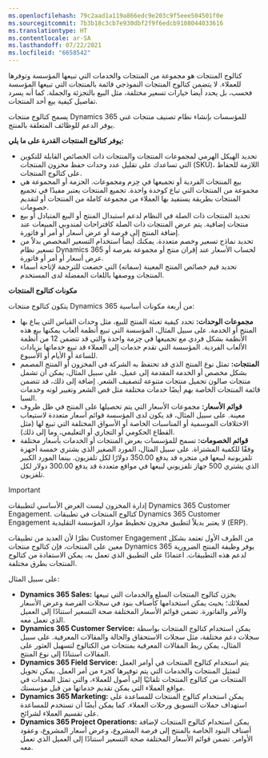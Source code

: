```yaml
---
ms.openlocfilehash: 79c2aad1a119a866edc9e203c9f5eee504501f0e
ms.sourcegitcommit: 7b3b18c3cb7e930dbf2f9f6edcb9108044033616
ms.translationtype: HT
ms.contentlocale: ar-SA
ms.lasthandoff: 07/22/2021
ms.locfileid: "6658542"
---
```

كتالوج المنتجات هو مجموعة من المنتجات والخدمات التي تبيعها المؤسسة وتوفرها للعملاء. لا يتضمن كتالوج المنتجات النموذجي قائمة بالمنتجات التي تبيعها المؤسسة فحسب، بل يحدد أيضا خيارات تسعير مختلفة، مثل البيع بالتجزئة والجملة. كما أنه يسرد تفاصيل كيفية بيع أحد المنتجات.

يسمح كتالوج منتجات Dynamics 365 للمؤسسات بإنشاء نظام تصنيف منتجات غني يوفر الدعم للوظائف المتعلقة بالمنتج.

**يوفر كتالوج المنتجات القدرة على ما يلي:**

 -  تحديد الهيكل الهرمي لمجموعات المنتجات والمنتجات ذات الخصائص القابلة للتكوين التي تساعدك على تقليل عدد وحدات حفظ مخزون المنتجات (SKU)، اللازمة للحفاظ على كتالوج المنتجات.
 -  بيع المنتجات الفردية أو تجميعها في حِزم ومجموعات. الحزمة أو المجموعة هي مجموعة من المنتجات التي تباع كوحدة واحدة. تجميع المنتجات يعتبر مفيدًا في تجميع المنتجات بطريقة يستفيد بها العملاء من مجموعة كاملة من المنتجات أو لتقديم خصومات.
 -  تحديد المنتجات ذات الصلة في النظام لدعم استبدال المنتج أو البيع المتبادل أو بيع منتجات إضافية. يتم عرض المنتجات ذات الصلة كاقتراحات لمندوبي المبيعات عند إضافة المنتج إلى فرصة أو عرض أسعار أو أمر أو فاتورة.
 -  تحديد نماذج تسعير وخصم متعددة. يمكنك أيضاً استخدام التسعير المخصص بدلاً من تسعير نظام Dynamics 365 لحساب الأسعار عند إقران منتج أو مجموعة بفرصة أو عرض أسعار أو أمر أو فاتورة.
 -  تحديد قيم خصائص المنتج المعينة (سماته) التي خضعت للترجمة لإتاحة أسماء المنتجات ووصفها باللغات المفضلة لدى المستخدم.

**مكونات كتالوج المنتجات**

يتكون كتالوج منتجات Dynamics 365 من أربعة مكونات أساسية:

 -  **مجموعات الوحدات:** تحدد كيفية تعبئة المنتج للبيع، مثل وحدات القياس التي يباع بها المنتج أو الخدمة. على سبيل المثال، المؤسسة التي تبيع أنظمة ألعاب يمكنها بيع هذه الأنظمة بشكل فردي مع تجميعها في حِزمة واحدة والتي قد تتضمن 12 من أنظمة الألعاب الفردية. المؤسسة التي تقدم خدمات إلى العملاء قد تبيع خدماتها بزيادات للساعة أو الأيام أو الأسبوع.
 -  **المنتجات:** تمثل نوع المنتج الذي قد تحتفظ به الشركة في المخزون أو المنتج المصمم بشكل مخصص أو الخدمة المقدمة إلى عميل. على سبيل المثال، يمكن أن تشمل منتجات صالون تجميل منتجات متنوعة لتصفيف الشعر. إضافة إلى ذلك، قد تتضمن قائمة المنتجات الخاصة بهم أيضًا خدمات مختلفة مثل قص الشعر وتغيير لونه وخدمات السبا.
 -  **قوائم الأسعار:** مجموعات الأسعار التي يتم تحصيلها على المنتج في ظل ظروف معينة. على سبيل المثال، قد يكون لدى المؤسسة قوائم أسعار متعددة لاستيعاب الاختلافات الموسمية أو المناسبات الخاصة أو الأسواق المختلفة التي تبيع لها (مثل القطاع الحكومي أو التجاري أو التعليمي، وما إلى ذلك).
 -  **قوائم الخصومات:** تسمح للمؤسسات بعرض المنتجات أو الخدمات بأسعار مختلفة وفقًا للكمية المشتراة. على سبيل المثال، المورد الصغير الذي يشتري خمسة أجهزة تلفزيونية لبيعها في متجره قد يدفع 350.00 دولارًا لكل تلفزيون. بينما المورد الكبير الذي يشتري 500 جهاز تلفزيوني لبيعها في مواقع متعددة قد يدفع 300.00 دولار لكل تلفزيون.

> [!IMPORTANT]
> إدارة المخزون ليست الغرض الأساسي لتطبيقات Dynamics 365 Customer Engagement. كتالوج المنتجات في تطبيقات Dynamics 365 Customer Engagement لا يعتبر بديلاً لتطبيق مخزون تخطيط موارد المؤسسة التقليدية (ERP).

نظرًا لأن العديد من تطبيقات Customer Engagement من الطرف الأول تعتمد بشكل معين على المنتجات، فإن كتالوج منتجات Dynamics 365 يوفر وظيفة المنتج الضرورية لدعم هذه التطبيقات. اعتمادًا على التطبيق الذي تعمل به، يمكن الاستفادة من كتالوج المنتجات بطرق مختلفة.

على سبيل المثال:

 -  **Dynamics 365 Sales:** يخزن كتالوج المنتجات السلع والخدمات التي تبيعها لعملائك؛ بحيث يمكن استخدامها كأصناف بنود في سجلات الفرصة وعرض الأسعار والأمر والفاتورة. تضمن قوائم الأسعار المختلفة صحة التسعير استنادًا إلى العميل الذي تعمل معه.
 -  **Dynamics 365 Customer Service:** يمكن استخدام كتالوج المنتجات بواسطة سجلات دعم مختلفة، مثل سجلات الاستحقاق والحالة والمقالات المعرفية. على سبيل المثال، يمكن ربط المقالات المعرفية بمنتجات من الكتالوج لتسهيل العثور على المقالات استنادًا إلى نوع المنتج.
 -  **Dynamics 365 Field Service:** يتم استخدام كتالوج المنتجات في أوامر العمل لتمثيل المنتجات والخدمات التي يتم توفيرها كجزء من أمر العمل. يمكن تحويل المنتجات من كتالوج المنتجات تلقائيًا إلى أصول للعملاء، والتي تمثل المعدات في مواقع العملاء التي يمكن تقديم خدماتها من قبل مؤسستك.
 -  **Dynamics 365 Marketing:** يمكن استخدام كتالوج المنتجات للمساعدة على استهداف حملات التسويق ورحلات العملاء. كما يمكن أيضًا أن تستخدم للمساعدة على تقسيم العملاء لشرائح.
 -  **Dynamics 365 Project Operations:** يمكن استخدام كتالوج المنتجات لإضافة أصناف البنود الخاصة بالمنتج إلى فرصة المشروع، وعرض أسعار المشروع، وعقود الأوامر. تضمن قوائم الأسعار المختلفة صحة التسعير استنادًا إلى العميل الذي تعمل معه.
